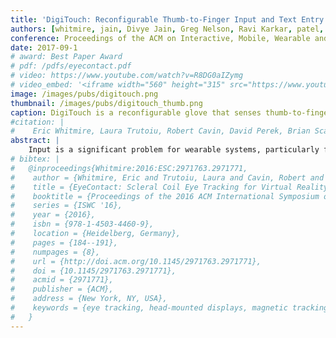 ```yaml
---
title: 'DigiTouch: Reconfigurable Thumb-to-Finger Input and Text Entry on Head-mounted Displays'
authors: [whitmire, jain, Divye Jain, Greg Nelson, Ravi Karkar, patel, goel]
conference: Proceedings of the ACM on Interactive, Mobile, Wearable and Ubiquitous Technologies (IMWUT), 2017
date: 2017-09-1
# award: Best Paper Award
# pdf: /pdfs/eyecontact.pdf
# video: https://www.youtube.com/watch?v=R8DG0aIZymg
# video_embed: '<iframe width="560" height="315" src="https://www.youtube.com/embed/R8DG0aIZymg" frameborder="0" allowfullscreen></iframe>'
image: /images/pubs/digitouch.png
thumbnail: /images/pubs/digitouch_thumb.png
caption: DigiTouch is a reconfigurable glove that senses thumb-to-finger touches. It enables general input as well as text entry on head-mounted displays.
#citation: |
#    Eric Whitmire, Laura Trutoiu, Robert Cavin, David Perek, Brian Scally, James Phillips, and Shwetak Patel. 2016. EyeContact: scleral coil eye tracking for virtual reality. In Proceedings of the 2016 ACM International Symposium on Wearable Computers (ISWC '16). ACM, New York, NY, USA, 184-191. DOI: http://dx.doi.org/10.1145/2971763.2971771
abstract: |
    Input is a significant problem for wearable systems, particularly for head mounted virtual and augmented reality displays. Existing input techniques either lack expressive power or may not be socially acceptable. As an alternative, thumb-to-finger touches present a promising input mechanism that is subtle yet capable of complex interactions. We present DigiTouch, a reconfigurable glove-based input device that enables thumb-to-finger touch interaction by sensing continuous touch position and pressure. Our novel sensing technique improves the reliability of continuous touch tracking and estimating pressure on resistive fabric interfaces. We demonstrate DigiTouch's utility by enabling a set of easily reachable and reconfigurable widgets such as buttons and sliders. Since DigiTouch senses continuous touch position, widget layouts can be customized according to user preferences and application needs. As an example of a real-world application of this reconfigurable input device, we examine a split-QWERTY keyboard layout mapped to the user’s fingers. We evaluate DigiTouch for text entry using a multi-session study. With our continuous sensing method, users reliably learned to type and achieved a mean typing speed of 16.0 words per minute at the end of ten 20-minute sessions, an improvement over similar wearable touch systems.
# bibtex: |
#   @inproceedings{Whitmire:2016:ESC:2971763.2971771,
#    author = {Whitmire, Eric and Trutoiu, Laura and Cavin, Robert and Perek, David and Scally, Brian and Phillips, James and Patel, Shwetak},
#    title = {EyeContact: Scleral Coil Eye Tracking for Virtual Reality},
#    booktitle = {Proceedings of the 2016 ACM International Symposium on Wearable Computers},
#    series = {ISWC '16},
#    year = {2016},
#    isbn = {978-1-4503-4460-9},
#    location = {Heidelberg, Germany},
#    pages = {184--191},
#    numpages = {8},
#    url = {http://doi.acm.org/10.1145/2971763.2971771},
#    doi = {10.1145/2971763.2971771},
#    acmid = {2971771},
#    publisher = {ACM},
#    address = {New York, NY, USA},
#    keywords = {eye tracking, head-mounted displays, magnetic tracking, scleral search coils, virtual reality},
#   }
---
```

